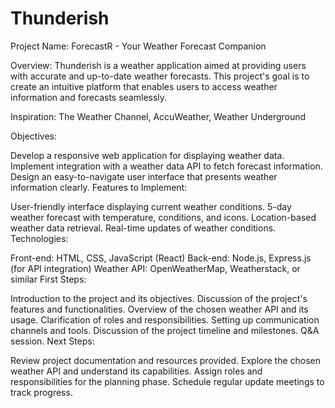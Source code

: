 # Thunderish

Project Name: ForecastR - Your Weather Forecast Companion

Overview: Thunderish is a weather application aimed at providing users with accurate and up-to-date weather forecasts. This project's goal is to create an intuitive platform that enables users to access weather information and forecasts seamlessly.

Inspiration: The Weather Channel, AccuWeather, Weather Underground

Objectives:

Develop a responsive web application for displaying weather data.
Implement integration with a weather data API to fetch forecast information.
Design an easy-to-navigate user interface that presents weather information clearly.
Features to Implement:

User-friendly interface displaying current weather conditions.
5-day weather forecast with temperature, conditions, and icons.
Location-based weather data retrieval.
Real-time updates of weather conditions.
Technologies:

Front-end: HTML, CSS, JavaScript (React)
Back-end: Node.js, Express.js (for API integration)
Weather API: OpenWeatherMap, Weatherstack, or similar
First Steps:

Introduction to the project and its objectives.
Discussion of the project's features and functionalities.
Overview of the chosen weather API and its usage.
Clarification of roles and responsibilities.
Setting up communication channels and tools.
Discussion of the project timeline and milestones.
Q&A session.
Next Steps:

Review project documentation and resources provided.
Explore the chosen weather API and understand its capabilities.
Assign roles and responsibilities for the planning phase.
Schedule regular update meetings to track progress.
